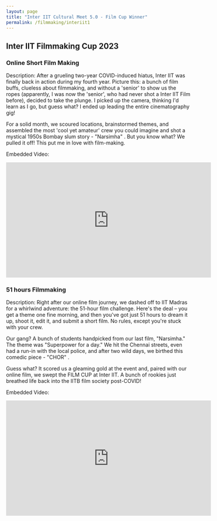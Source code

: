 ```yaml
---
layout: page
title: "Inter IIT Cultural Meet 5.0 - Film Cup Winner"
permalink: /filmmaking/interiit1
---
```


## Inter IIT Filmmaking Cup 2023

### Online Short Film Making

Description: After a grueling two-year COVID-induced hiatus, Inter IIT was finally back in action during my fourth year. Picture this: a bunch of film buffs, clueless about filmmaking, and without a 'senior' to show us the ropes (apparently, I was now the 'senior', who had never shot a Inter IIT Film before), decided to take the plunge. I picked up the camera, thinking I'd learn as I go, but guess what? I ended up leading the entire cinematography gig!

For a solid month, we scoured locations, brainstormed themes, and assembled the most 'cool yet amateur' crew you could imagine and shot a mystical 1950s Bombay slum story - "Narsimha" . But you know what? We pulled it off! This put me in love with film-making.

Embedded Video:
<iframe width="560" height="315" src="https://www.youtube.com/watch?v=1e0LbLwp89U" frameborder="0" allowfullscreen></iframe>

### 51 hours Filmmaking

Description: Right after our online film journey, we dashed off to IIT Madras for a whirlwind adventure: the 51-hour film challenge. Here's the deal – you get a theme one fine morning, and then you've got just 51 hours to dream it up, shoot it, edit it, and submit a short film. No rules, except you're stuck with your crew.

Our gang? A bunch of students handpicked from our last film, "Narsimha." The theme was "Superpower for a day." We hit the Chennai streets, even had a run-in with the local police, and after two wild days, we birthed this comedic piece - "CHOR" .

Guess what? It scored us a gleaming gold at the event and, paired with our online film, we swept the FILM CUP at Inter IIT. A bunch of rookies just breathed life back into the IITB film society post-COVID!

Embedded Video:
<iframe width="560" height="315" src="https://www.youtube.com/watch?v=4DbHJ2F3q3E" frameborder="0" allowfullscreen></iframe>
